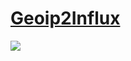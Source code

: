 # [Geoip2Influx](https://github.com/gilbN/lsio-docker-mods/tree/master/letsencrypt/geoip2-nginx-stats)

![](https://i.imgur.com/fYyPIZ2.png)
